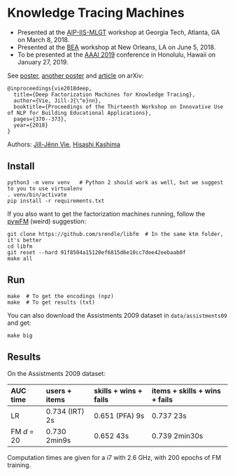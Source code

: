 # Knowledge Tracing Machines

- Presented at the [AIP-IIS-MLGT](https://sites.google.com/view/aip-fau-mlgt-2018/home) workshop at Georgia Tech, Atlanta, GA on March 8, 2018.
- Presented at the [BEA](https://www.cs.rochester.edu/~tetreaul/naacl-bea13.html) workshop at New Orleans, LA on June 5, 2018.
- To be presented at the [AAAI 2019](https://aaai.org/Conferences/AAAI-19/) conference in Honolulu, Hawaii on January 27, 2019.

See [poster](https://github.com/jilljenn/ktm/blob/master/poster/ktm-poster.pdf), [another poster](https://github.com/jilljenn/ktm/blob/master/poster/dfm-kt-poster.pdf) and [article](https://arxiv.org/abs/1805.00356) on arXiv:

    @inproceedings{vie2018deep,
      title={Deep Factorization Machines for Knowledge Tracing},
      author={Vie, Jill-J{\^e}nn},
      booktitle={Proceedings of the Thirteenth Workshop on Innovative Use of NLP for Building Educational Applications},
      pages={370--373},
      year={2018}
    }

Authors: [Jill-Jênn Vie](https://jilljenn.github.io), [Hisashi Kashima](http://www.geocities.co.jp/kashi_pong/index_e.html)

## Install

    python3 -m venv venv   # Python 2 should work as well, but we suggest to you to use virtualenv
    . venv/bin/activate
    pip install -r requirements.txt

If you also want to get the factorization machines running, follow the [pywFM](https://github.com/jfloff/pywFM) (weird) suggestion:

    git clone https://github.com/srendle/libfm  # In the same ktm folder, it's better
    cd libfm
    git reset --hard 91f8504a15120ef6815d6e10cc7dee42eebaab0f
    make all

## Run

    make  # To get the encodings (npz)
    make  # To get results (txt)

You can also download the Assistments 2009 dataset in `data/assistments09` and get:

    make big

## Results

On the Assistments 2009 dataset:

| AUC time    | users + items  | skills + wins + fails | items + skills + wins + fails |
|:------------|:---------------|:----------------------|:------------------------------|
| LR          | 0.734 (IRT) 2s | 0.651 (PFA) 9s        | 0.737 23s                     |
| FM *d* = 20 | 0.730 2min9s   | 0.652 43s             | 0.739 2min30s                 |

Computation times are given for a i7 with 2.6 GHz, with 200 epochs of FM training.
